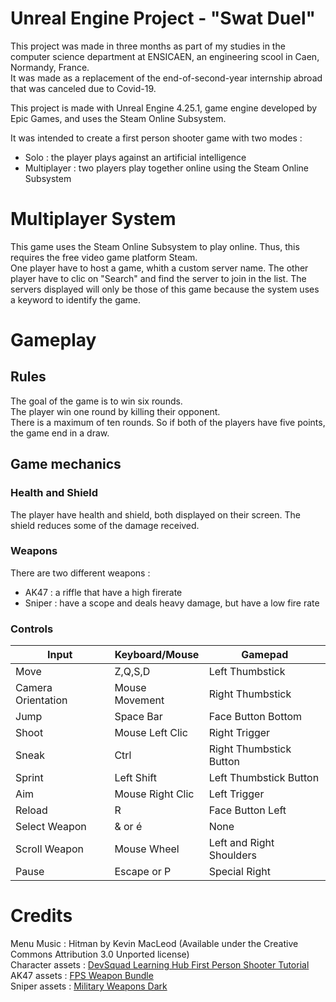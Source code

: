 # Unreal Engine Project - "Swat Duel"

This project was made in three months as part of my studies in the computer science department at
ENSICAEN, an engineering scool in Caen, Normandy, France.<br/>
It was made as a replacement of the end-of-second-year internship abroad that was canceled due to Covid-19.

This project is made with Unreal Engine 4.25.1, game engine developed by Epic Games, and uses the Steam Online Subsystem.

It was intended to create a first person shooter game with two modes :
* Solo : the player plays against an artificial intelligence
* Multiplayer : two players play together online using the Steam Online Subsystem

# Multiplayer System

This game uses the Steam Online Subsystem to play online.
Thus, this requires the free video game platform Steam.<br/>
One player have to host a game, whith a custom server name.
The other player have to clic on "Search" and find the server to join in the list.
The servers displayed will only be those of this game because the system uses a keyword to identify the game.

# Gameplay

## Rules

The goal of the game is to win six rounds.<br/>
The player win one round by killing their opponent.<br/>
There is a maximum of ten rounds. So if both of the players have five points, the game end in a draw.

## Game mechanics

### Health and Shield

The player have health and shield, both displayed on their screen. The shield reduces some of the damage received.

### Weapons

There are two different weapons :
* AK47 : a riffle that have a high firerate
* Sniper : have a scope and deals heavy damage, but have a low fire rate

### Controls

|  Input | Keyboard/Mouse | Gamepad |
|---|---|---|
| Move | Z,Q,S,D | Left Thumbstick |
| Camera Orientation | Mouse Movement | Right Thumbstick |
| Jump | Space Bar | Face Button Bottom |
| Shoot | Mouse Left Clic | Right Trigger |
| Sneak | Ctrl | Right Thumbstick Button |
| Sprint | Left Shift | Left Thumbstick Button |
| Aim | Mouse Right Clic | Left Trigger |
| Reload | R | Face Button Left |
| Select Weapon | & or é | None |
| Scroll Weapon | Mouse Wheel | Left and Right Shoulders |
| Pause | Escape or P | Special Right |

# Credits

Menu Music : Hitman by Kevin MacLeod (Available under the Creative Commons Attribution 3.0 Unported license)<br/>
Character assets : [DevSquad Learning Hub First Person Shooter Tutorial](https://www.virtushub.com/first-person-shooter)<br/>
AK47 assets : [FPS Weapon Bundle](https://www.unrealengine.com/marketplace/en-US/product/fps-weapon-bundle)<br/>
Sniper assets : [Military Weapons Dark](https://www.unrealengine.com/marketplace/en-US/product/military-weapons-dark)